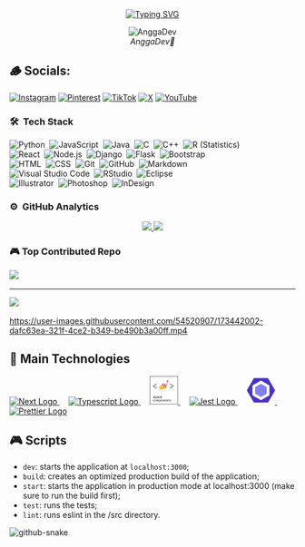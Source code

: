 <div align="center">
<a href="https://youtube.com/@gusde-gaming?si=XOTxStVebq9I0gAB">
    <img
        src="https://readme-typing-svg.herokuapp.com?font=ShadowsIntoLightsize=50&duration=5500&color=87CEEB&background=FF673200&center=true&vCenter=true&lines=Hello,+I+am+GanzzDev;I+am+a+software+engineering;and+web+design;Help+to+support+it,+guys;thankyou+all"
            alt="Typing SVG"
        />
    </a>
</p>
</div>

<p align="center">
  <img src="https://i.ibb.co.com/bWZKGhw/fk.jpg" alt="AnggaDev" />
  <br />
  <i>AnggaDev🦖</i>
</p>

## 🪵 Socials:
[![Instagram](https://img.shields.io/badge/Instagram-%23E4405F.svg?logo=Instagram&logoColor=white)](https://www.instagram.com/anggaa.niee?igsh=bjN6a3Fpam1zbHR1) [![Pinterest](https://img.shields.io/badge/Pinterest-%23E60023.svg?logo=Pinterest&logoColor=white)](https://pin.it/4qoj3wPa2) [![TikTok](https://img.shields.io/badge/TikTok-%23000000.svg?logo=TikTok&logoColor=white)](https://www.tiktok.com/@gyyatttt?_t=ZS-8utmytbZt3P&_r=1) [![X](https://img.shields.io/badge/X-black.svg?logo=X&logoColor=white)](https://x.com/anggaselebeww) [![YouTube](https://img.shields.io/badge/YouTube-%23FF0000.svg?logo=YouTube&logoColor=white)](https://youtube.com/@gusde-gaming?si=gBQVNsvWxYwbzD3q)

### 🛠 &nbsp;Tech Stack
![Python](https://img.shields.io/badge/-Python-05122A?style=flat&logo=python)&nbsp;
![JavaScript](https://img.shields.io/badge/-JavaScript-05122A?style=flat&logo=javascript)&nbsp;
![Java](https://img.shields.io/badge/-Java-05122A?style=flat&logo=Java&logoColor=FFA518)&nbsp;
![C](https://img.shields.io/badge/-C-05122A?style=flat&logo=C&logoColor=A8B9CC)&nbsp;
![C++](https://img.shields.io/badge/-C++-05122A?style=flat&logo=C%2B%2B&logoColor=00599C)&nbsp;
![R (Statistics)](https://img.shields.io/badge/-R-05122A?style=flat&logo=R&logoColor=276DC3)\
![React](https://img.shields.io/badge/-React-05122A?style=flat&logo=react)&nbsp;
![Node.js](https://img.shields.io/badge/-Node.js-05122A?style=flat&logo=node.js)&nbsp;
![Django](https://img.shields.io/badge/-Django-05122A?style=flat&logo=django&logoColor=092E20)&nbsp;
![Flask](https://img.shields.io/badge/-Flask-05122A?style=flat&logo=flask)&nbsp;
![Bootstrap](https://img.shields.io/badge/-Bootstrap-05122A?style=flat&logo=bootstrap&logoColor=563D7C)\
![HTML](https://img.shields.io/badge/-HTML-05122A?style=flat&logo=HTML5)&nbsp;
![CSS](https://img.shields.io/badge/-CSS-05122A?style=flat&logo=CSS3&logoColor=1572B6)&nbsp;
![Git](https://img.shields.io/badge/-Git-05122A?style=flat&logo=git)&nbsp;
![GitHub](https://img.shields.io/badge/-GitHub-05122A?style=flat&logo=github)&nbsp;
![Markdown](https://img.shields.io/badge/-Markdown-05122A?style=flat&logo=markdown)\
![Visual Studio Code](https://img.shields.io/badge/-Visual%20Studio%20Code-05122A?style=flat&logo=visual-studio-code&logoColor=007ACC)&nbsp;
![RStudio](https://img.shields.io/badge/-RStudio-05122A?style=flat&logo=rstudio)&nbsp;
![Eclipse](https://img.shields.io/badge/-Eclipse-05122A?style=flat&logo=eclipse-ide&logoColor=2C2255)\
![Illustrator](https://img.shields.io/badge/-Illustrator-05122A?style=flat&logo=adobe-illustrator)&nbsp;
![Photoshop](https://img.shields.io/badge/-Photoshop-05122A?style=flat&logo=adobe-photoshop)&nbsp;
![InDesign](https://img.shields.io/badge/-InDesign-05122A?style=flat&logo=adobe-indesign)

### ⚙️ &nbsp;GitHub Analytics

<p align="center">
<a href="https://github.com/Ganzz-Dev">
  <img height="180em" src="https://github-readme-stats-eight-theta.vercel.app/api?username=Ganzz-Dev&show_icons=true&theme=algolia&include_all_commits=true&count_private=true"/>
  <img height="180em" src="https://github-readme-stats-eight-theta.vercel.app/api/top-langs/?username=Ganzz-Dev&layout=compact&langs_count=8&theme=algolia"/>
</a>
</p>

### 🎮 Top Contributed Repo
![](https://github-contributor-stats.vercel.app/api?username=Ganzz-Dev&limit=5&theme=github_dark&combine_all_yearly_contributions=true)

---
[![](https://visitcount.itsvg.in/api?id=sychyy&icon=8&color=1)](https://visitcount.itsvg.in)

<!-- Proudly created with GPRM ( https://gprm.itsvg.in ) -->

https://user-images.githubusercontent.com/54520907/173442002-dafc63ea-321f-4ce2-b349-be490b3a00ff.mp4

## :rocket: Main Technologies ##

<a href="https://nextjs.org">
  <img width="50" title="NextJs" alt="Next Logo" src="https://raw.githubusercontent.com/maurodesouza/maurodesouza/master/assets/next-logo.svg">
</a> &#xa0; &#xa0;

<a href="https://www.typescriptlang.org">
  <img width="50" title="Typescript" alt="Typescript Logo" src="https://raw.githubusercontent.com/maurodesouza/maurodesouza/master/assets/typescript-logo.svg">
</a> &#xa0; &#xa0;

<a href="https://styled-components.com">
  <img width="50" title="Styled Components" alt="Styled Components Logo" src="https://raw.githubusercontent.com/github/explore/80688e429a7d4ef2fca1e82350fe8e3517d3494d/topics/styled-components/styled-components.png">
</a> &#xa0; &#xa0;

<a href="https://jestjs.io">
  <img width="50" title="Jest" alt="Jest Logo" src="https://raw.githubusercontent.com/maurodesouza/maurodesouza/master/assets/jest-logo.svg">
</a> &#xa0; &#xa0;

<a href="https://eslint.org">
  <img  width="50" title="Eslint" alt="Eslint Logo" src="https://raw.githubusercontent.com/github/explore/80688e429a7d4ef2fca1e82350fe8e3517d3494d/topics/eslint/eslint.png">
</a> &#xa0; &#xa0;

<a href="https://prettier.io">
  <img width="50" title="Prettier" alt="Prettier Logo" src="https://prettier.io/icon.png">
</a>
  
## :video_game: Scripts

- `dev`: starts the application at `localhost:3000`;
- `build`: creates an optimized production build of the application;
- `start`: starts the application in production mode at localhost:3000 (make sure to run the build first);
- `test`: runs the tests;
- `lint`: runs eslint in the /src directory.

<picture>
  <source media="(prefers-color-scheme: dark)" srcset="https://raw.githubusercontent.com/tobiasmeyhoefer/tobiasmeyhoefer/output/github-snake-dark.svg" />
  <source media="(prefers-color-scheme: light)" srcset="https://raw.githubusercontent.com/tobiasmeyhoefer/tobiasmeyhoefer/output/github-snake.svg" />
  <img alt="github-snake" src="https://raw.githubusercontent.com/tobiasmeyhoefer/tobiasmeyhoefer/output/github-snake.svg" />
</picture>
